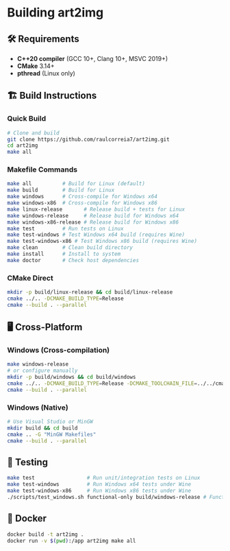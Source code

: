 # Building art2img

## 🛠️ Requirements

- **C++20 compiler** (GCC 10+, Clang 10+, MSVC 2019+)
- **CMake** 3.14+
- **pthread** (Linux only)

## 🏗️ Build Instructions

### Quick Build
```bash
# Clone and build
git clone https://github.com/raulcorreia7/art2img.git
cd art2img
make all
```

### Makefile Commands
```bash
make all          # Build for Linux (default)
make build        # Build for Linux
make windows      # Cross-compile for Windows x64
make windows-x86  # Cross-compile for Windows x86
make linux-release       # Release build + tests for Linux
make windows-release     # Release build for Windows x64
make windows-x86-release # Release build for Windows x86
make test         # Run tests on Linux
make test-windows # Test Windows x64 build (requires Wine)
make test-windows-x86 # Test Windows x86 build (requires Wine)
make clean        # Clean build directory
make install      # Install to system
make doctor       # Check host dependencies
```

### CMake Direct
```bash
mkdir -p build/linux-release && cd build/linux-release
cmake ../.. -DCMAKE_BUILD_TYPE=Release
cmake --build . --parallel
```

## 🖥️ Cross-Platform

### Windows (Cross-compilation)
```bash
make windows-release
# or configure manually
mkdir -p build/windows && cd build/windows
cmake ../.. -DCMAKE_BUILD_TYPE=Release -DCMAKE_TOOLCHAIN_FILE=../../cmake/windows-toolchain.cmake -DBUILD_SHARED_LIBS=OFF
cmake --build . --parallel
```

### Windows (Native)
```bash
# Use Visual Studio or MinGW
mkdir build && cd build
cmake .. -G "MinGW Makefiles"
cmake --build . --parallel
```

## 🧪 Testing

```bash
make test                 # Run unit/integration tests on Linux
make test-windows         # Run Windows x64 tests under Wine
make test-windows-x86     # Run Windows x86 tests under Wine
./scripts/test_windows.sh functional-only build/windows-release # Functional tests only
```

## 🐳 Docker

```bash
docker build -t art2img .
docker run -v $(pwd):/app art2img make all
```
